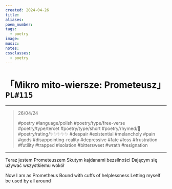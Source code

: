 ```yaml
---
created: 2024-04-26
title:
aliases:
poem_number:
tags:
  - poetry
image:
music:
notes:
cssclasses:
  - poetry
---
```

# 「Mikro mito-wiersze: Prometeusz」 `PL#115`

---

> 26/04/24
> 
> #poetry 
> #language/polish 
> #poetry/type/free-verse #poetry/type/tercet #poetry/type/short 
> #poetry/rhymed/🔴 
> #poetry/rating/✨✨✨✨✨ 
> #despair #existential #melancholy #pain #gods #disappointing-reality #depressive #fate #loss #frustration #futility #trapped #isolation #bittersweet #wrath #resignation 

---

Teraz jestem Prometeuszem
Skutym kajdanami bezsilności
Dającym się używać wszystkiemu wokół

Now I am as Prometheus
Bound with cuffs of helplessness
Letting myself be used by all around